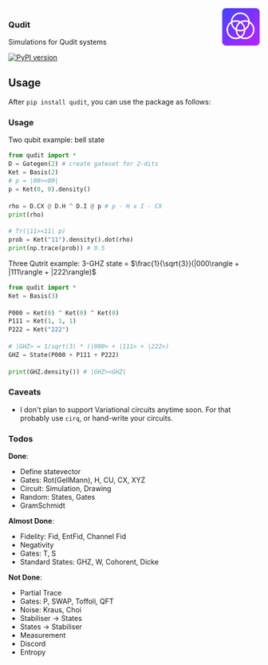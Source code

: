 <img src="./docs/icon.svg" width="75" height="75" align="right">

### Qudit
Simulations for Qudit systems

[![PyPI version](https://badge.fury.io/py/qudit.svg)](https://pypi.org/project/qudit/)

## Usage
After `pip install qudit`, you can use the package as follows:


### Usage
Two qubit example: bell state

```python
from qudit import *
D = Gategen(2) # create gateset for 2-dits
Ket = Basis(2)
# p = |00><00|
p = Ket(0, 0).density()

rho = D.CX @ D.H ^ D.I @ p # p - H x I - CX
print(rho)

# Tr(|11><11| p)
prob = Ket("11").density().dot(rho)
print(np.trace(prob)) # 0.5
```

Three Qutrit example: 3-GHZ state = $\frac{1}{\sqrt{3}}(|000\rangle + |111\rangle + |222\rangle)$
```python
from qudit import *
Ket = Basis(3)

P000 = Ket(0) ^ Ket(0) ^ Ket(0)
P111 = Ket(1, 1, 1)
P222 = Ket("222")

# |GHZ> = 1/sqrt(3) * (|000> + |111> + |222>)
GHZ = State(P000 + P111 + P222)

print(GHZ.density()) # |GHZ><GHZ|
```

### Caveats
- I don't plan to support Variational circuits anytime soon. For that probably use `cirq`, or hand-write your circuits.


### Todos
**Done**:
- Define statevector
- Gates: Rot(GellMann), H, CU, CX, XYZ
- Circuit: Simulation, Drawing
- Random: States, Gates
- GramSchmidt

**Almost Done**:
- Fidelity: Fid, EntFid, Channel Fid
- Negativity
- Gates: T, S
- Standard States: GHZ, W, Cohorent, Dicke

**Not Done**:
- Partial Trace
- Gates: P, SWAP, Toffoli, QFT
- Noise: Kraus, Choi
- Stabiliser → States
- States → Stabiliser
- Measurement
- Discord
- Entropy
